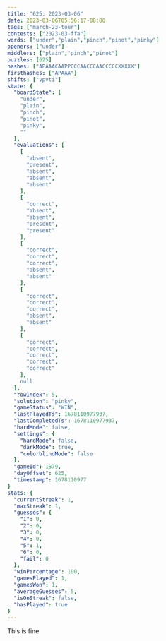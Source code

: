 ```yaml
---
title: "625: 2023-03-06"
date: 2023-03-06T05:56:17-08:00
tags: ["march-23-tour"]
contests: ["2023-03-ffa"]
words: ["under","plain","pinch","pinot","pinky"]
openers: ["under"]
middlers: ["plain","pinch","pinot"]
puzzles: [625]
hashes: ["APAAACAAPPCCCAACCCAACCCCCXXXXX"]
firsthashes: ["APAAA"]
shifts: ["vpvti"]
state: {
  "boardState": [
    "under",
    "plain",
    "pinch",
    "pinot",
    "pinky",
    ""
  ],
  "evaluations": [
    [
      "absent",
      "present",
      "absent",
      "absent",
      "absent"
    ],
    [
      "correct",
      "absent",
      "absent",
      "present",
      "present"
    ],
    [
      "correct",
      "correct",
      "correct",
      "absent",
      "absent"
    ],
    [
      "correct",
      "correct",
      "correct",
      "absent",
      "absent"
    ],
    [
      "correct",
      "correct",
      "correct",
      "correct",
      "correct"
    ],
    null
  ],
  "rowIndex": 5,
  "solution": "pinky",
  "gameStatus": "WIN",
  "lastPlayedTs": 1678110977937,
  "lastCompletedTs": 1678110977937,
  "hardMode": false,
  "settings": {
    "hardMode": false,
    "darkMode": true,
    "colorblindMode": false
  },
  "gameId": 1879,
  "dayOffset": 625,
  "timestamp": 1678110977
}
stats: {
  "currentStreak": 1,
  "maxStreak": 1,
  "guesses": {
    "1": 0,
    "2": 0,
    "3": 0,
    "4": 0,
    "5": 1,
    "6": 0,
    "fail": 0
  },
  "winPercentage": 100,
  "gamesPlayed": 1,
  "gamesWon": 1,
  "averageGuesses": 5,
  "isOnStreak": false,
  "hasPlayed": true
}
---
```

<!-- more -->
This is fine 
